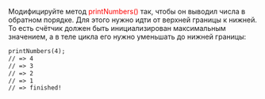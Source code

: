 Модифицируйте метод <convert style=color:red> printNumbers() </convert> так, чтобы он выводил числа в обратном порядке. Для этого нужно идти от верхней границы к нижней. То есть счётчик должен быть инициализирован максимальным значением, а в теле цикла его нужно уменьшать до нижней границы:

```markdown
printNumbers(4);
// => 4
// => 3
// => 2
// => 1
// => finished!
```
